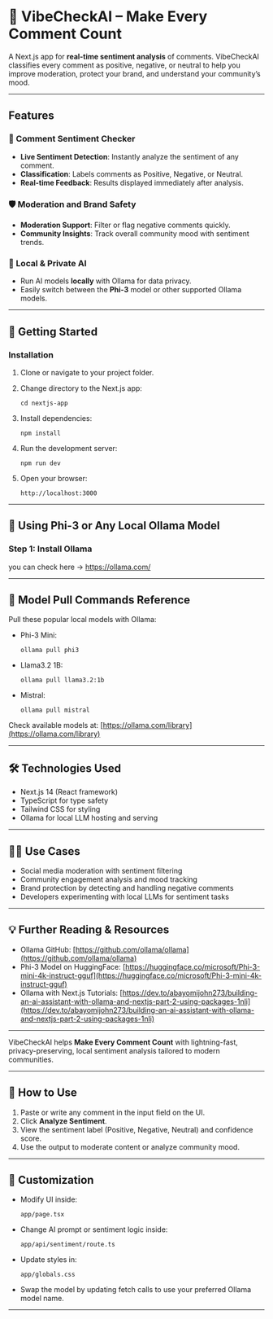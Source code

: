 # 🚦 VibeCheckAI – Make Every Comment Count

A Next.js app for **real-time sentiment analysis** of comments. VibeCheckAI classifies every comment as positive, negative, or neutral to help you improve moderation, protect your brand, and understand your community’s mood.

---

## Features

### 🔎 Comment Sentiment Checker
- **Live Sentiment Detection**: Instantly analyze the sentiment of any comment.
- **Classification**: Labels comments as Positive, Negative, or Neutral.
- **Real-time Feedback**: Results displayed immediately after analysis.

### 🛡️ Moderation and Brand Safety
- **Moderation Support**: Filter or flag negative comments quickly.
- **Community Insights**: Track overall community mood with sentiment trends.

### 🤖 Local & Private AI
- Run AI models **locally** with Ollama for data privacy.
- Easily switch between the **Phi-3** model or other supported Ollama models.

---

## 🚀 Getting Started

### Installation

1. Clone or navigate to your project folder.

2. Change directory to the Next.js app:

    ```
    cd nextjs-app
    ```

3. Install dependencies:

    ```
    npm install
    ```

4. Run the development server:

    ```
    npm run dev
    ```

5. Open your browser:

    ```
    http://localhost:3000
    ```

---

## 🤖 Using Phi-3 or Any Local Ollama Model

### Step 1: Install Ollama

you can check here -> https://ollama.com/


---

## 🧠 Model Pull Commands Reference

Pull these popular local models with Ollama:

- Phi-3 Mini:

    ```
    ollama pull phi3
    ```

- Llama3.2 1B:

    ```
    ollama pull llama3.2:1b
    ```

- Mistral:

    ```
    ollama pull mistral
    ```

Check available models at: [https://ollama.com/library](https://ollama.com/library)

---

## 🛠 Technologies Used

- Next.js 14 (React framework)
- TypeScript for type safety
- Tailwind CSS for styling
- Ollama for local LLM hosting and serving

---

## 🧑‍🏫 Use Cases

- Social media moderation with sentiment filtering
- Community engagement analysis and mood tracking
- Brand protection by detecting and handling negative comments
- Developers experimenting with local LLMs for sentiment tasks

---

## 💡 Further Reading & Resources

- Ollama GitHub: [https://github.com/ollama/ollama](https://github.com/ollama/ollama)
- Phi-3 Model on HuggingFace: [https://huggingface.co/microsoft/Phi-3-mini-4k-instruct-gguf](https://huggingface.co/microsoft/Phi-3-mini-4k-instruct-gguf)
- Ollama with Next.js Tutorials: [https://dev.to/abayomijohn273/building-an-ai-assistant-with-ollama-and-nextjs-part-2-using-packages-1nli](https://dev.to/abayomijohn273/building-an-ai-assistant-with-ollama-and-nextjs-part-2-using-packages-1nli)

---

VibeCheckAI helps **Make Every Comment Count** with lightning-fast, privacy-preserving, local sentiment analysis tailored to modern communities.


---

## 🎯 How to Use

1. Paste or write any comment in the input field on the UI.
2. Click **Analyze Sentiment**.
3. View the sentiment label (Positive, Negative, Neutral) and confidence score.
4. Use the output to moderate content or analyze community mood.

---

## 🎨 Customization

- Modify UI inside:

    ```
    app/page.tsx
    ```

- Change AI prompt or sentiment logic inside:

    ```
    app/api/sentiment/route.ts
    ```

- Update styles in:

    ```
    app/globals.css
    ```

- Swap the model by updating fetch calls to use your preferred Ollama model name.

---